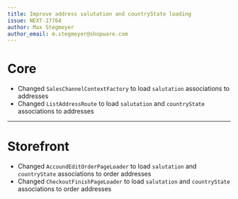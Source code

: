 ```yaml
---
title: Improve address salutation and countryState loading
issue: NEXT-17764
author: Max Stegmeyer
author_email: m.stegmeyer@shopware.com 
---
```

# Core
* Changed `SalesChannelContextFactory` to load `salutation` associations to addresses
* Changed `ListAddressRoute` to load `salutation` and `countryState` associations to addresses
___
# Storefront
* Changed `AccoundEditOrderPageLoader` to load `salutation` and `countryState` associations to order addresses
* Changed `CheckoutFinishPageLoader` to load `salutation` and `countryState` associations to order addresses
